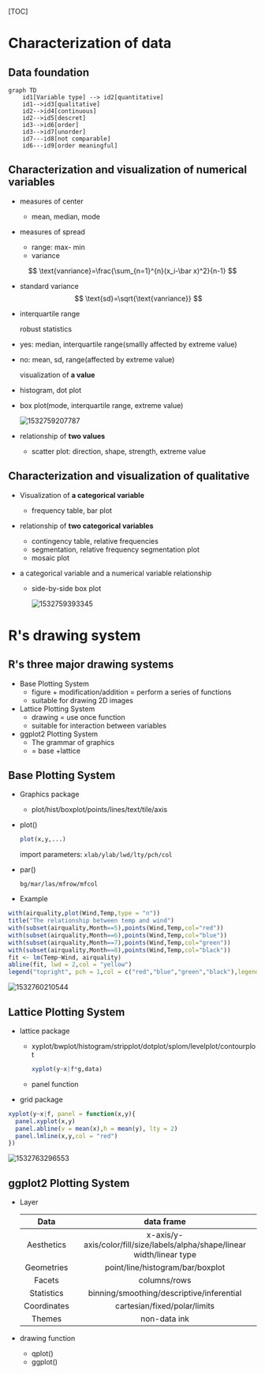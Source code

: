 [TOC]

# Characterization of data

## Data foundation

```mermaid
graph TD
	id1[Variable type] --> id2[quantitative]
	id1-->id3[qualitative]
	id2-->id4[continuous]
	id2-->id5[descret]
	id3-->id6[order]
	id3-->id7[unorder]
	id7---id8[not comparable]
	id6---id9[order meaningful]
```



## Characterization and visualization of numerical variables

- measures of center 

  - mean, median, mode

- measures of spread

  - range: max- min
  - variance


$$
\text{vanriance}=\frac{\sum_{n=1}^{n}(x_i-\bar x)^2}{n-1}
$$
  -	standard variance
$$
\text{sd}=\sqrt{\text{vanriance}}
$$
  - interquartile range

      robust statistics

  - yes: median, interquartile range(smallly affected by extreme value)

  - no: mean, sd, range(affected by extreme value)

     visualization of **a value**

  - histogram, dot plot

  - box plot(mode, interquartile range, extreme value)

     ![1532759207787](/tmp/1532759207787.png)

  - relationship of **two values**

       -	scatter plot: direction, shape, strength, extreme value

## Characterization and visualization of qualitative

- Visualization of **a categorical variable**
  - frequency table, bar plot

- relationship of **two categorical variables**

  - contingency table, relative frequencies
  - segmentation, relative frequency segmentation plot
  - mosaic plot

- a categorical variable and a numerical variable relationship

  - side-by-side box plot

    ![1532759393345](/tmp/1532759393345.png)

# R's drawing system

## R's three major drawing systems

- Base Plotting System
  - figure + modification/addition = perform a series of functions
  - suitable for drawing 2D images
- Lattice Plotting System
  - drawing = use once function
  - suitable for interaction between variables
- ggplot2 Plotting System
  - The grammar of graphics
  - = base +lattice

## Base Plotting System

- Graphics package

  - plot/hist/boxplot/points/lines/text/tile/axis

- plot()

  ```R
  plot(x,y,...)
  ```

  import parameters: `xlab/ylab/lwd/lty/pch/col`

- par()

  `bg/mar/las/mfrow/mfcol`

- Example

```R
with(airquality,plot(Wind,Temp,type = "n"))
title("The relationship between temp and wind")
with(subset(airquality,Month==5),points(Wind,Temp,col="red"))
with(subset(airquality,Month==6),points(Wind,Temp,col="blue"))
with(subset(airquality,Month==7),points(Wind,Temp,col="green"))
with(subset(airquality,Month==8),points(Wind,Temp,col="black"))
fit <- lm(Temp~Wind, airquality)
abline(fit, lwd = 2,col = "yellow")
legend("topright", pch = 1,col = c("red","blue","green","black"),legend = c(5,6,7,8))
```

![1532760210544](/tmp/1532760210544.png)

## Lattice Plotting System

- lattice package

  - xyplot/bwplot/histogram/stripplot/dotplot/splom/levelplot/contourplot

    ```R
    xyplot(y~x|f*g,data)
    ```

  - panel function

- grid package

```R
xyplot(y~x|f, panel = function(x,y){
  panel.xyplot(x,y)
  panel.abline(v = mean(x),h = mean(y), lty = 2)
  panel.lmline(x,y,col = "red")
})
```

![1532763296553](/tmp/1532763296553.png)

## ggplot2 Plotting System

- Layer

  | Data       | data frame                                                   |
  | :----------: | :-----------------------------------------------------------: |
  | Aesthetics | x-axis/y-axis/color/fill/size/labels/alpha/shape/linear width/linear type |
  | Geometries | point/line/histogram/bar/boxplot |
  | Facets | columns/rows |
  | Statistics | binning/smoothing/descriptive/inferential |
  | Coordinates | cartesian/fixed/polar/limits |
  | Themes | non-data ink |

- drawing function

  - qplot()
  - ggplot()